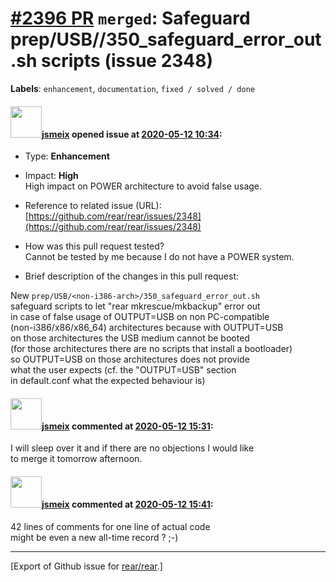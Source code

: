 [\#2396 PR](https://github.com/rear/rear/pull/2396) `merged`: Safeguard prep/USB/<non-i386-arch>/350\_safeguard\_error\_out.sh scripts (issue 2348)
===================================================================================================================================================

**Labels**: `enhancement`, `documentation`, `fixed / solved / done`

#### <img src="https://avatars.githubusercontent.com/u/1788608?u=925fc54e2ce01551392622446ece427f51e2f0ce&v=4" width="50">[jsmeix](https://github.com/jsmeix) opened issue at [2020-05-12 10:34](https://github.com/rear/rear/pull/2396):

-   Type: **Enhancement**

-   Impact: **High**  
    High impact on POWER architecture to avoid false usage.

-   Reference to related issue (URL):  
    [https://github.com/rear/rear/issues/2348](https://github.com/rear/rear/issues/2348)

-   How was this pull request tested?  
    Cannot be tested by me because I do not have a POWER system.

-   Brief description of the changes in this pull request:

New `prep/USB/<non-i386-arch>/350_safeguard_error_out.sh`  
safeguard scripts to let "rear mkrescue/mkbackup" error out  
in case of false usage of OUTPUT=USB on non PC-compatible  
(non-i386/x86/x86\_64) architectures because with OUTPUT=USB  
on those architectures the USB medium cannot be booted  
(for those architectures there are no scripts that install a
bootloader)  
so OUTPUT=USB on those architectures does not provide  
what the user expects (cf. the "OUTPUT=USB" section  
in default.conf what the expected behaviour is)

#### <img src="https://avatars.githubusercontent.com/u/1788608?u=925fc54e2ce01551392622446ece427f51e2f0ce&v=4" width="50">[jsmeix](https://github.com/jsmeix) commented at [2020-05-12 15:31](https://github.com/rear/rear/pull/2396#issuecomment-627419223):

I will sleep over it and if there are no objections I would like  
to merge it tomorrow afternoon.

#### <img src="https://avatars.githubusercontent.com/u/1788608?u=925fc54e2ce01551392622446ece427f51e2f0ce&v=4" width="50">[jsmeix](https://github.com/jsmeix) commented at [2020-05-12 15:41](https://github.com/rear/rear/pull/2396#issuecomment-627425306):

42 lines of comments for one line of actual code  
might be even a new all-time record ? ;-)

------------------------------------------------------------------------

\[Export of Github issue for
[rear/rear](https://github.com/rear/rear).\]
